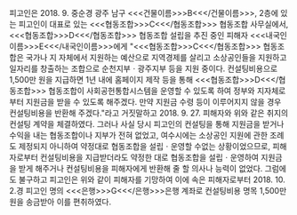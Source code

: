 피고인은 2018. 9. 중순경 광주 남구 <<<건물이름>>>B<<</건물이름>>>, 2층에 있는 피고인이 대표로 있는 <<<협동조합>>>C<<</협동조합>>> 협동조합 사무실에서, <<<협동조합>>>D<<</협동조합>>> 협동조합 설립을 추진 중인 피해자 <<<내국인이름>>>E<<</내국인이름>>>에게 "<<<협동조합>>>C<<</협동조합>>> 협동조합은 국가나 지 자체에서 지원하는 예산으로 지역경제를 살리고 소상공인들을 지원하고 일자리를 창출하는 조합으로 순천지부ㆍ광주지부 등을 지원 중이다. 컨설팅비용으로 1,500만 원을 지급하면 1년 내에 홈페이지 제작 등을 통해 <<<협동조합>>>D<<</협동조합>>> 협동조합이 사회공헌통합시스템을 운영할 수 있도록 하여 정부와 지자체로부터 지원금을 받을 수 있도록 해주겠다. 만약 지원금 수령 등이 이루어지지 않을 경우 컨설팅비용을 반환해 주겠다."라고 거짓말하고 2018. 9. 27. 피해자와 위와 같은 취지의 컨설팅 계약을 체결하였다.
그러나 사실 당시 피고인의 컨설팅을 통해 지원금을 받거나 수익을 내는 협동조합이나 지부가 전혀 없었고, 여수시에는 소상공인 지원에 관한 조례도 제정되지 아니하여 약정대로 협동조합을 설립ㆍ운영할 수없는 상황이었으므로, 피해자로부터 컨설팅비용을 지급받더라도 약정한 대로 협동조합을 설립ㆍ운영하여 지원금을 받게 해주거나 컨설팅비용을 피해자에게 반환해 줄 할 의사나 능력이 없었다.
그럼에도 불구하고 피고인은 위와 같이 피해자를 기망하여 이에 속은 피해자로부터 2018. 10. 2.경 피고인 명의 <<<은행>>>G<<</은행>>>은행 계좌로 컨설팅비용 명목 1,500만 원을 송금받아 이를 편취하였다.